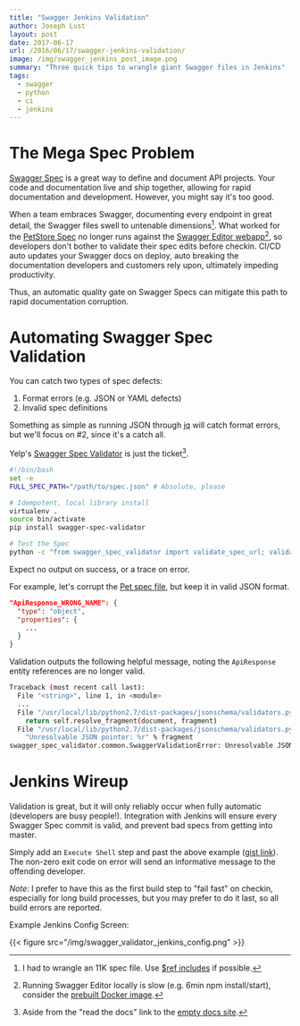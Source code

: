 ```yaml
---
title: "Swagger Jenkins Validation"
author: Joseph Lust
layout: post
date: 2017-06-17
url: /2016/06/17/swagger-jenkins-validation/
image: /img/swagger_jenkins_post_image.png
summary: "Three quick tips to wrangle giant Swagger files in Jenkins"
tags:
  - swagger
  - python
  - ci
  - jenkins
---
```


# The Mega Spec Problem
[Swagger Spec][10] is a great way to define and document API projects. Your code and documentation live and ship together, allowing for rapid documentation and development. However, you might say it's too good.

When a team embraces Swagger, documenting every endpoint in great detail, the Swagger files swell to untenable dimensions[^1]. What worked for the [PetStore Spec][11] no longer runs against the [Swagger Editor webapp][12][^2], so developers don't bother to validate their spec edits before checkin. CI/CD auto updates your Swagger docs on deploy, auto breaking the documentation developers and customers rely upon, ultimately impeding productivity.

Thus, an automatic quality gate on Swagger Specs can mitigate this path to rapid documentation corruption.

# Automating Swagger Spec Validation

You can catch two types of spec defects:

1. Format errors (e.g. JSON or YAML defects)
2. Invalid spec definitions

Something as simple as running JSON through [jq][13] will catch format errors, but we'll focus on #2, since it's a catch all.

Yelp's [Swagger Spec Validator][15] is just the ticket[^3].

```bash
#!/bin/bash
set -e
FULL_SPEC_PATH="/path/to/spec.json" # Absolute, please

# Idempotent, local library install
virtualenv .
source bin/activate
pip install swagger-spec-validator

# Test the Spec
python -c "from swagger_spec_validator import validate_spec_url; validate_spec_url('file://${FULL_SPEC_PATH}')"
```

Expect no output on success, or a trace on error.

For example, let's corrupt the [Pet spec file][16], but keep it in valid JSON format.

```json
"ApiResponse_WRONG_NAME": {
  "type": "object",
  "properties": {
    ...
  }
}
```

Validation outputs the following helpful message, noting the `ApiResponse` entity references are no longer valid.

```bash
Traceback (most recent call last):
  File "<string>", line 1, in <module>
  ...
  File "/usr/local/lib/python2.7/dist-packages/jsonschema/validators.py", line 387, in resolve_from_url
    return self.resolve_fragment(document, fragment)
  File "/usr/local/lib/python2.7/dist-packages/jsonschema/validators.py", line 421, in resolve_fragment
    "Unresolvable JSON pointer: %r" % fragment
swagger_spec_validator.common.SwaggerValidationError: Unresolvable JSON pointer: u'definitions/ApiResponse'
```

# Jenkins Wireup

Validation is great, but it will only reliably occur when fully automatic (developers are busy people!). Integration with Jenkins will ensure every Swagger Spec commit is valid, and prevent bad specs from getting into master.

Simply add an `Execute Shell` step and past the above example ([gist link][18]). The non-zero exit code on error will send an informative message to the offending developer. 

*Note:* I prefer to have this as the first build step to "fail fast" on checkin, especially for long build processes, but you may prefer to do it last, so all build errors are reported.

Example Jenkins Config Screen:

{{< figure src="/img/swagger_validator_jenkins_config.png" >}}


 [^1]: I had to wrangle an 11K spec file. Use [$ref includes][19] if possible.
 [^2]: Running Swagger Editor locally is slow (e.g. 6min npm install/start), consider the [prebuilt Docker image][14].
 [^3]: Aside from the "read the docs" link to the [empty docs site][17].
 
 [10]: https://swagger.io/specification/
 [11]: http://petstore.swagger.io/
 [12]: http://editor.swagger.io/
 [13]: https://stedolan.github.io/jq/
 [14]: http://halyph.com/talks/2016-swagger-slides/Run%20Swagger%20Editor%20Locally.html
 [15]: https://github.com/Yelp/swagger_spec_validator
 [16]: http://petstore.swagger.io/v2/swagger.json
 [17]: https://swagger-spec-validator.readthedocs.io/en/latest/
 [18]: https://gist.github.com/twistedpair/bc743b7e1a4b41753de6b148280410da
 [19]: http://azimi.me/2015/07/16/split-swagger-into-smaller-files.html
 